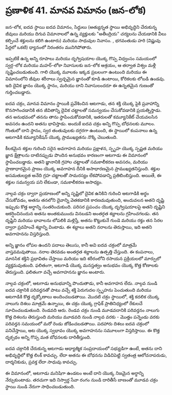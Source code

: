 # ప్రణాళిక 41. మానవ విమానం (జన-లోక)

జన-లోక, ఐదవ స్థాయి ఐదవ విమానం, సిద్ధులు (అత్యున్నత స్థాయి అభివృద్ధిని చేరుకున్న జీవులు మరియు దిగువ విమానాలలో ఉన్న వ్యక్తులకు "అతీంద్రియ" చర్యలను చేయడానికి వీలు కల్పించే శక్తులను కలిగి ఉంటారు) మరియు సాధువుల నివాసం. , భగవంతుడు హరి (విష్ణువు పేర్లలో ఒకటి) ధ్యానంలో నిరంతరం మునిగిపోతారు.

ఇప్పటికే ఉన్న అన్ని రూపాలు మరియు దృగ్విషయాల యొక్క గొప్ప విధ్వంసం సమయంలో స్వర్గ-లోక మరియు మహర్-లోకా నివాసులకు జన-లోక ఆశ్రయం, ఆ తర్వాత విశ్వం మళ్లీ సృష్టించబడుతుంది. గాలి యొక్క మూలకం ఇక్కడ ప్రబలంగా ఉంటుంది మరియు ఈ విమానంలోని జీవుల శరీరాలు స్వచ్ఛమైన జ్ఞానంతో కూడి ఉంటాయి, కోరికలకు లోబడి ఉండవు. ఇది దైవిక జ్ఞానం యొక్క స్థానం, మరియు దాని నివాసులందరూ ఈ ఉన్నతమైన గుణంతో గుర్తించబడ్డారు.

ఐదవ చక్రం, మానవ విమానం స్థాయికి ప్రవేశించిన ఆటగాడు, తన శక్తి యొక్క పైకి ప్రవాహాన్ని కొనసాగించడానికి తన జీవితాన్ని దైవిక చట్టాలతో సమన్వయం చేసుకోవడానికి ప్రయత్నిస్తాడు. తన అనుభవంలో తనను తాను స్థాపించుకోవడానికి, ఇతరులతో కమ్యూనికేట్ చేయవలసిన అవసరం ఉందని అతను భావిస్తాడు. అందుకే ఐదవ చక్రం అన్ని గొప్ప బోధనలకు మూలం. గొంతులో దాని స్థానం, స్వర తంతువులకు దగ్గరగా ఉంటుంది, ఈ స్థాయిలో కంపనాలు ఉన్న ఆటగాడికి కమ్యూనికేషన్ యొక్క ప్రాముఖ్యతను నొక్కి చెబుతుంది.

కీలకమైన శక్తుల గురించి సరైన అవగాహన మరియు ప్రక్షాళన, స్పృహ యొక్క స్పష్టత మరియు జ్ఞాన క్షేత్రాలను దాటినప్పుడు పొందిన అనుభవం కారణంగా ఆటగాడు ఈ విమానంలో స్థాపించబడ్డాడు. అతని జ్ఞానానికి గ్రహాల చట్టాలతో సమకాలీకరణ అవసరం, మరియు ప్రాణాధారమైన ప్రాణం యొక్క అవగాహన దీనికి అసాధారణమైన ప్రాముఖ్యతనిస్తుంది. శక్తుల అసమతుల్యత అనేది గ్రహ చట్టాలతో సామరస్యం లేకపోవడాన్ని ప్రతిబింబిస్తుంది. అయితే, ఈ శక్తుల సమన్వయ పని లేకుండా, సమకాలీకరణ అసాధ్యం.

నాల్గవ చక్రం ద్వారా ప్రయాణంలో అన్ని సృష్టిలో దైవిక ఉనికిని గురించి ఆటగాడికి అర్థం చేసుకోవడం, అతను తనలోని దైవాన్ని వెతకడానికి కారణమవుతుంది, అందువలన అతని దృష్టి ఇప్పుడు కొత్త అర్థాన్ని సంతరించుకుంది. పరిసర ప్రపంచం యొక్క దృగ్విషయాలపై అతని దృష్టిని ఆకర్షించినందున అతను అంతకుముందు వినబడని అంతర్గత శబ్దాలను గ్రహించగలడు. తన దృష్టిని మరియు భావాలను లోపలికి మళ్లిస్తే, అతను కొట్టుకునే గుండె మరియు రక్తం తన సిరల ద్వారా ప్రవహించే శబ్దాన్ని వింటాడు. ఈ శబ్దాలు అతని నరాలను తెరుస్తాయి, ఇది అతని అవగాహనను విస్తరిస్తుంది.

అన్ని జ్ఞానం లోపల ఉందని పదాలు తెలుసు, కానీ అవి ఐదవ చక్రంలో మాత్రమే వాస్తవమవుతాయి. నరాల తెరవడం అంతర్గత శబ్దాలను ఉత్పత్తి చేస్తుంది. ఈ కంపనాలు, మానసిక శక్తిని ప్రభావితం చేస్తాయి మరియు ఇది శరీరంలోని రసాయన ప్రక్రియలలో మార్పులో వ్యక్తమవుతుంది. ఫలితంగా, ఆటగాడి యొక్క మనస్తత్వం అనుభవం యొక్క కొత్త కోణాలకు తెరుస్తుంది. ఫలితంగా వచ్చే అవగాహనను జ్ఞానం అంటారు.

నాల్గవ చక్రంలో, ఆటగాడు అనుభవాన్ని పొందుతాడు, కానీ అవగాహన లేదు. నాల్గవ నుండి ఐదవ చక్రానికి పరివర్తనతో పాటు వచ్చే శక్తి పెరుగుదల స్పృహను పెంచుతుంది మరియు ఆటగాడికి కొత్త దృక్కోణాలు అందించబడతాయి. మొదటి చక్రం స్థాయిలో, శక్తి కదలిక యొక్క నాలుగు దిశలు మాత్రమే ఉన్నాయి, ఈ చక్రం యొక్క గ్రాఫిక్ ప్రాతినిధ్యంలో రేకులచే సూచించబడుతుంది. రెండవది ఆరు. రెండవ చక్రం నుండి మూడవదానికి పరివర్తనం నాలుగు కొత్త దిశలను తెరుస్తుంది మరియు మూడవది నుండి నాల్గవ వరకు - మొత్తం పన్నెండు వరకు పరివర్తన సమయంలో మరో రెండు జోడించబడతాయి. పదహారు దిశలు ఐదవ చక్రంలో పనిచేస్తాయి, ఆట యొక్క స్వభావం యొక్క అవగాహనను సమూలంగా విస్తరిస్తాయి. ఈ కొత్త దృక్పథం అన్ని గొప్ప మత బోధనలకు దారితీస్తుంది.

ఐదవ చక్రానికి చేరుకున్న ఆటగాడు ఆధ్యాత్మిక సంప్రదాయంలో సభ్యుడిగా ఉంటే, అతను దాని అభివృద్ధిలో కొత్త లింక్ కావచ్చు. లేదా అతను ఈ బోధనను విడిచిపెట్టి స్వతంత్ర ఆలోచనాపరుడు, దార్శనికుడు, ప్రవక్త లేదా సాధువు కావచ్చు.

ఈ విమానంలో, ఆటగాడు మనిషిగా ఉండటం అంటే దాని యొక్క నిజమైన అర్థాన్ని నేర్చుకుంటాడు. తరచుగా ఇది నిస్వార్థ సేవా రంగం నుండి దారితీసే బాణంతో మూడవ చక్రం స్థాయి నుండి నేరుగా సాధించబడుతుంది.
